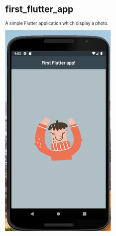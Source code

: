 # first_flutter_app

A simple Flutter application which display a photo.

![Screenshot](https://github.com/hazthompson/first_flutter_app/blob/master/docs/screenshot%20.png?raw=true)



